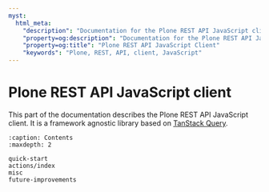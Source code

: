 ```yaml
---
myst:
  html_meta:
    "description": "Documentation for the Plone REST API JavaScript client - a framework agnostic library based on TanStack Query"
    "property=og:description": "Documentation for the Plone REST API JavaScript client - a framework agnostic library based on TanStack Query"
    "property=og:title": "Plone REST API JavaScript Client"
    "keywords": "Plone, REST, API, client, JavaScript"
---
```


# Plone REST API JavaScript client

This part of the documentation describes the Plone REST API JavaScript client.
It is a framework agnostic library based on [TanStack Query](https://tanstack.com/query/latest).

```{toctree}
:caption: Contents
:maxdepth: 2

quick-start
actions/index
misc
future-improvements
```

